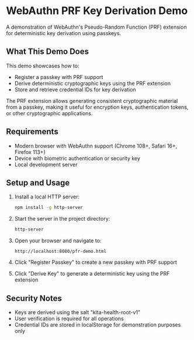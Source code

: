# WebAuthn PRF Key Derivation Demo

A demonstration of WebAuthn's Pseudo-Random Function (PRF) extension for deterministic key derivation using passkeys.

## What This Demo Does

This demo showcases how to:
- Register a passkey with PRF support
- Derive deterministic cryptographic keys using the PRF extension
- Store and retrieve credential IDs for key derivation

The PRF extension allows generating consistent cryptographic material from a passkey, making it useful for encryption keys, authentication tokens, or other cryptographic applications.

## Requirements

- Modern browser with WebAuthn support (Chrome 108+, Safari 16+, Firefox 113+)
- Device with biometric authentication or security key
- Local development server

## Setup and Usage

1. Install a local HTTP server:
   ```bash
   npm install -g http-server
   ```

2. Start the server in the project directory:
   ```bash
   http-server
   ```

3. Open your browser and navigate to:
   ```
   http://localhost:8080/pfr-demo.html
   ```

4. Click "Register Passkey" to create a new passkey with PRF support
5. Click "Derive Key" to generate a deterministic key using the PRF extension

## Security Notes

- Keys are derived using the salt "kita-health-root-v1"
- User verification is required for all operations
- Credential IDs are stored in localStorage for demonstration purposes only